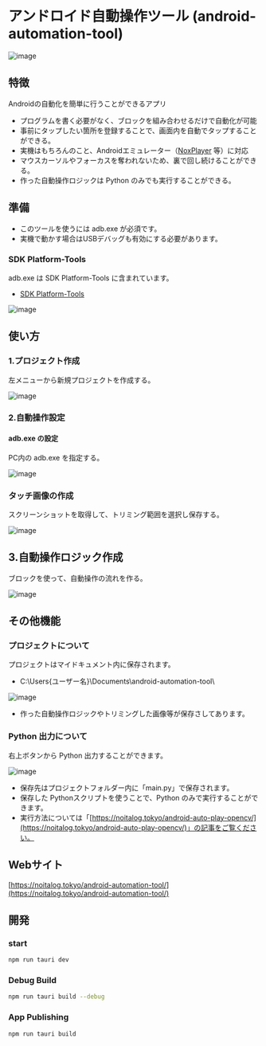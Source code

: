 # アンドロイド自動操作ツール (android-automation-tool)
![image](https://user-images.githubusercontent.com/52857466/229396926-2279ab65-34d2-46cd-bd6b-cf107974d09a.png)

## 特徴
Androidの自動化を簡単に行うことができるアプリ
- プログラムを書く必要がなく、ブロックを組み合わせるだけで自動化が可能
- 事前にタップしたい箇所を登録することで、画面内を自動でタップすることができる。
- 実機はもちろんのこと、Androidエミュレーター（[NoxPlayer](https://jp.bignox.com/) 等）に対応
- マウスカーソルやフォーカスを奪われないため、裏で回し続けることができる。
- 作った自動操作ロジックは Python のみでも実行することができる。

## 準備
+ このツールを使うには adb.exe が必須です。
+ 実機で動かす場合はUSBデバッグも有効にする必要があります。

### SDK Platform-Tools
adb.exe は SDK Platform-Tools に含まれています。
- [SDK Platform-Tools](https://developer.android.com/studio/releases/platform-tools.html)

![image](https://user-images.githubusercontent.com/52857466/229398497-e46b7043-9d1e-4891-b3fd-6b3d0dab507d.png)

## 使い方

### 1.プロジェクト作成
左メニューから新規プロジェクトを作成する。

![image](https://user-images.githubusercontent.com/52857466/229405446-9b4c7d31-490c-4903-a470-b50bf5debc0d.png)

### 2.自動操作設定

#### adb.exe の設定
PC内の adb.exe を指定する。

![image](https://user-images.githubusercontent.com/52857466/229405895-33b02f35-a5f8-44ae-a5b1-435a4141fdd1.png)

### タッチ画像の作成
スクリーンショットを取得して、トリミング範囲を選択し保存する。

![image](https://user-images.githubusercontent.com/52857466/229406255-c068fc23-b2a5-40b4-954c-91cc43bd0d6d.png)

## 3.自動操作ロジック作成
ブロックを使って、自動操作の流れを作る。

![image](https://user-images.githubusercontent.com/52857466/229396926-2279ab65-34d2-46cd-bd6b-cf107974d09a.png)

## その他機能

### プロジェクトについて
プロジェクトはマイドキュメント内に保存されます。
- C:\Users\{ユーザー名}\Documents\android-automation-tool\

![image](https://user-images.githubusercontent.com/52857466/229407193-6fa7da63-03d3-4e18-8d34-4a4aa0ebabd4.png)

- 作った自動操作ロジックやトリミングした画像等が保存さしてあります。

### Python 出力について
右上ボタンから Python 出力することができます。

![image](https://user-images.githubusercontent.com/52857466/229407488-16d58d58-411c-4988-8e87-45789ef75a0a.png)

- 保存先はプロジェクトフォルダー内に「main.py」で保存されます。
- 保存した Pythonスクリプトを使うことで、Python のみで実行することができます。
- 実行方法については「[https://noitalog.tokyo/android-auto-play-opencv/](https://noitalog.tokyo/android-auto-play-opencv/)」の記事をご覧ください。

## Webサイト
[https://noitalog.tokyo/android-automation-tool/](https://noitalog.tokyo/android-automation-tool/)

## 開発
### start
```Bash
npm run tauri dev
```

### Debug Build
```Bash
npm run tauri build --debug
```

### App Publishing
```Bash
npm run tauri build
```
